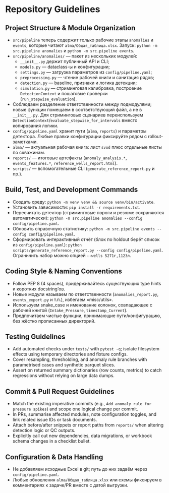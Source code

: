 # Repository Guidelines

## Project Structure & Module Organization
- `src/pipeline` теперь содержит только рабочие этапы `anomalies` и `events`, которые читают `alma/Общая_таблица.xlsx`. Запуск: `python -m src.pipeline anomalies` и `python -m src.pipeline events`.
- `src/pipeline/anomalies/` — пакет из нескольких модулей:
  - `__init__.py` держит публичный API и CLI;
  - `models.py` — dataclass-ы и конфигурации;
  - `settings.py` — загрузка параметров из `config/pipeline.yaml`;
  - `preprocessing.py` — чтение рабочей книги и санитация рядов;
  - `detection.py` — baseline, признаки и логика детекции;
  - `simulation.py` — стриминговая калибровка, построение `DetectionContext` и пошаговые проверки (`run_stepwise_evaluation`).
- Соблюдаем разделение ответственности между подмодулями; новые функции помещаем в соответствующий файл, а не в `__init__.py`. Для стриминговых сценариев переиспользуем `DetectionContext`/`evaluate_stepwise_for_intervals` вместо копирования логики.
- `config/pipeline.yaml` хранит пути (`alma`, `reports`) и параметры детектора. Любые правки конфигурации фиксируйте рядом с rollout-заметками.
- `alma/` — актуальная рабочая книга: лист `svod` плюс отдельные листы по скважинам.
- `reports/` — итоговые артефакты (`anomaly_analysis.*`, `events_features.*`, `reference_wells_report.html`).
- `scripts/` — вспомогательные CLI (`generate_reference_report.py` и пр.).

## Build, Test, and Development Commands
- Создать среду: `python -m venv venv && source venv/bin/activate`.
- Установить зависимости: `pip install -r requirements.txt`.
- Пересчитать детектор (стриминговые пороги и резюме сохраняются автоматически): `python -m src.pipeline anomalies --config config/pipeline.yaml`.
- Обновить справочную статистику: `python -m src.pipeline events --config config/pipeline.yaml`.
- Сформировать интерактивный отчёт (блок по holdout берёт список из `config/pipeline.yaml`): `python scripts/generate_reference_report.py --config config/pipeline.yaml`. Ограничить набор можно опцией `--wells 5271г,1123л`.

## Coding Style & Naming Conventions
- Follow PEP 8 (4 spaces), придерживайтесь существующих type hints и коротких docstring’ов.
- Новые модули называем по ответственности (`anomalies_report.py`, `events_export.py` и т.п.), избегаем «misc/utils».
- Используем snake_case и именование колонок, совпадающее с рабочей книгой (`Intake_Pressure`, `timestamp_Current`).
- Предпочитаем чистые функции, принимающие пути/конфигурацию, без жёстко прописанных директорий.

## Testing Guidelines
- Add automated checks under `tests/` with `pytest -q`; isolate filesystem effects using temporary directories and fixture configs.
- Cover resampling, thresholding, and anomaly rule branches with parametrised cases and synthetic parquet slices.
- Assert on returned summary dictionaries (row counts, metrics) to catch regressions without relying on large data dumps.

## Commit & Pull Request Guidelines
- Match the existing imperative commits (e.g., `Add anomaly rule for pressure spikes`) and scope one logical change per commit.
- In PRs, summarise affected modules, note configuration toggles, and link related issue IDs or task documents.
- Attach before/after snippets or report paths from `reports/` when altering detection logic or QC outputs.
- Explicitly call out new dependencies, data migrations, or workbook schema changes in a checklist bullet.

## Configuration & Data Handling
- Не добавляем исходные Excel в git; путь до них задаём через `config/pipeline.yaml`.
- Любые обновления `alma/Общая_таблица.xlsx` или схемы фиксируем в комментариях к задаче/PR вместе с датой выгрузки.
